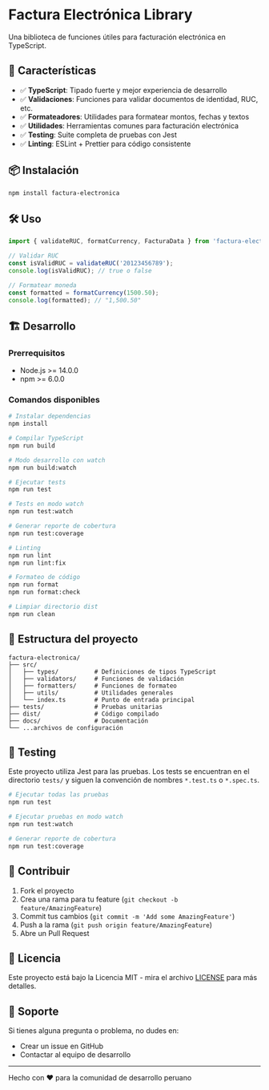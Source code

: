 # Factura Electrónica Library

Una biblioteca de funciones útiles para facturación electrónica en TypeScript.

## 🚀 Características

- ✅ **TypeScript**: Tipado fuerte y mejor experiencia de desarrollo
- ✅ **Validaciones**: Funciones para validar documentos de identidad, RUC, etc.
- ✅ **Formateadores**: Utilidades para formatear montos, fechas y textos
- ✅ **Utilidades**: Herramientas comunes para facturación electrónica
- ✅ **Testing**: Suite completa de pruebas con Jest
- ✅ **Linting**: ESLint + Prettier para código consistente

## 📦 Instalación

```bash
npm install factura-electronica
```

## 🛠️ Uso

```typescript
import { validateRUC, formatCurrency, FacturaData } from 'factura-electronica';

// Validar RUC
const isValidRUC = validateRUC('20123456789');
console.log(isValidRUC); // true o false

// Formatear moneda
const formatted = formatCurrency(1500.50);
console.log(formatted); // "1,500.50"
```

## 🏗️ Desarrollo

### Prerrequisitos

- Node.js >= 14.0.0
- npm >= 6.0.0

### Comandos disponibles

```bash
# Instalar dependencias
npm install

# Compilar TypeScript
npm run build

# Modo desarrollo con watch
npm run build:watch

# Ejecutar tests
npm run test

# Tests en modo watch
npm run test:watch

# Generar reporte de cobertura
npm run test:coverage

# Linting
npm run lint
npm run lint:fix

# Formateo de código
npm run format
npm run format:check

# Limpiar directorio dist
npm run clean
```

## 📁 Estructura del proyecto

```
factura-electronica/
├── src/
│   ├── types/          # Definiciones de tipos TypeScript
│   ├── validators/     # Funciones de validación
│   ├── formatters/     # Funciones de formateo
│   ├── utils/          # Utilidades generales
│   └── index.ts        # Punto de entrada principal
├── tests/              # Pruebas unitarias
├── dist/               # Código compilado
├── docs/               # Documentación
└── ...archivos de configuración
```

## 🧪 Testing

Este proyecto utiliza Jest para las pruebas. Los tests se encuentran en el directorio `tests/` y siguen la convención de nombres `*.test.ts` o `*.spec.ts`.

```bash
# Ejecutar todas las pruebas
npm run test

# Ejecutar pruebas en modo watch
npm run test:watch

# Generar reporte de cobertura
npm run test:coverage
```

## 📝 Contribuir

1. Fork el proyecto
2. Crea una rama para tu feature (`git checkout -b feature/AmazingFeature`)
3. Commit tus cambios (`git commit -m 'Add some AmazingFeature'`)
4. Push a la rama (`git push origin feature/AmazingFeature`)
5. Abre un Pull Request

## 📄 Licencia

Este proyecto está bajo la Licencia MIT - mira el archivo [LICENSE](LICENSE) para más detalles.

## 🤝 Soporte

Si tienes alguna pregunta o problema, no dudes en:

- Crear un issue en GitHub
- Contactar al equipo de desarrollo

---

Hecho con ❤️ para la comunidad de desarrollo peruano